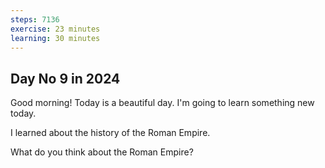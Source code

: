 ```yaml
---
steps: 7136
exercise: 23 minutes
learning: 30 minutes
---
```

## Day No 9 in 2024
Good morning! Today is a beautiful day.
I'm going to learn something new today.

I learned about the history of the Roman Empire.

What do you think about the Roman Empire?
